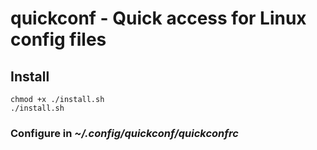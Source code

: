 # quickconf - Quick access for Linux config files

## Install
```
chmod +x ./install.sh
./install.sh
```

### Configure in _~/.config/quickconf/quickconfrc_
